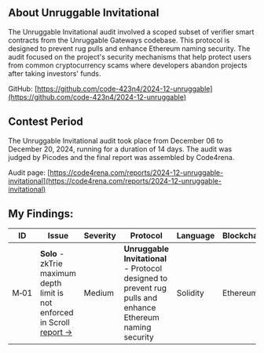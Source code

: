 
## About Unruggable Invitational
The Unruggable Invitational audit involved a scoped subset of verifier smart contracts from the Unruggable Gateways codebase. This protocol is designed to prevent rug pulls and enhance Ethereum naming security. The audit focused on the project's security mechanisms that help protect users from common cryptocurrency scams where developers abandon projects after taking investors' funds.

GitHub: [https://github.com/code-423n4/2024-12-unruggable](https://github.com/code-423n4/2024-12-unruggable)

## Contest Period
The Unruggable Invitational audit took place from December 06 to December 20, 2024, running for a duration of 14 days. The audit was judged by Picodes and the final report was assembled by Code4rena.

Audit page: [https://code4rena.com/reports/2024-12-unruggable-invitational](https://code4rena.com/reports/2024-12-unruggable-invitational)

## My Findings:
| ID | Issue | Severity | Protocol | Language | Blockchain |
|---|---|---|---|---|---|
| M&#x2011;01 | **Solo** - zkTrie maximum depth limit is not enforced in Scroll [report ->](https://code4rena.com/reports/2024-12-unruggable-invitational#m-01-zktrie-maximum-depth-limit-is-not-enforced-in-scroll) | Medium | **Unruggable Invitational** - Protocol designed to prevent rug pulls and enhance Ethereum naming security | Solidity | Ethereum |

